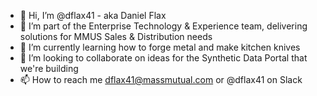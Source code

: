 - 👋 Hi, I’m @dflax41 - aka Daniel Flax
- 👀 I’m part of the Enterprise Technology & Experience team, delivering solutions for MMUS Sales & Distribution needs
- 🌱 I’m currently learning how to forge metal and make kitchen knives
- 💞️ I’m looking to collaborate on ideas for the Synthetic Data Portal that we're building
- 📫 How to reach me dflax41@massmutual.com or @dflax41 on Slack

<!---
dflax41/dflax41 is a ✨ special ✨ repository because its `README.md` (this file) appears on your GitHub profile.
You can click the Preview link to take a look at your changes.
--->

